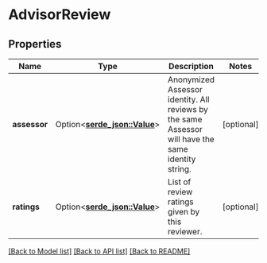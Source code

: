 # AdvisorReview

## Properties

Name | Type | Description | Notes
------------ | ------------- | ------------- | -------------
**assessor** | Option<[**serde_json::Value**](.md)> | Anonymized Assessor identity. All reviews by the same Assessor will have the same identity string. | [optional]
**ratings** | Option<[**serde_json::Value**](.md)> | List of review ratings given by this reviewer. | [optional]

[[Back to Model list]](../README.md#documentation-for-models) [[Back to API list]](../README.md#documentation-for-api-endpoints) [[Back to README]](../README.md)


